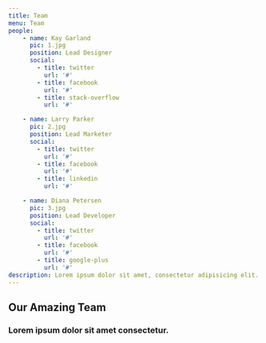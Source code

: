 ```yaml
---
title: Team
menu: Team
people:
    - name: Kay Garland
      pic: 1.jpg
      position: Lead Designer
      social:
        - title: twitter
          url: '#'
        - title: facebook
          url: '#'
        - title: stack-overflow
          url: '#'

    - name: Larry Parker
      pic: 2.jpg
      position: Lead Marketer
      social:
        - title: twitter
          url: '#'
        - title: facebook
          url: '#'
        - title: linkedin
          url: '#'

    - name: Diana Petersen
      pic: 3.jpg
      position: Lead Developer
      social:
        - title: twitter
          url: '#'
        - title: facebook
          url: '#'
        - title: google-plus
          url: '#' 
description: Lorem ipsum dolor sit amet, consectetur adipisicing elit. Aut eaque, laboriosam veritatis, quos non quis ad perspiciatis, totam corporis ea, alias ut unde.          
---
```


## Our Amazing Team
### Lorem ipsum dolor sit amet consectetur.
